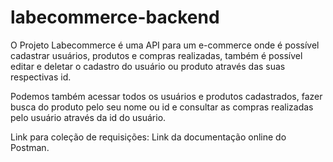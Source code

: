 # labecommerce-backend

O Projeto Labecommerce é uma API para um e-commerce onde é possível cadastrar usuários, produtos e compras realizadas, também é possível editar e deletar o cadastro do usuário ou produto através das suas respectivas id.

Podemos também acessar todos os usuários e produtos cadastrados, fazer busca do produto pelo seu nome ou id e consultar as compras realizadas pelo usuário através da id do usuário.

Link para coleção de requisições:
Link da documentação online do Postman.
